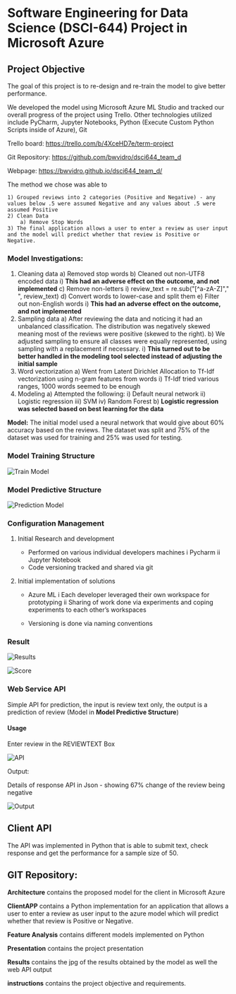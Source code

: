 # **Software Engineering for Data Science (DSCI-644) Project in Microsoft Azure**

## **Project Objective** 
The goal of this project is to re-design and re-train the model to give better performance.

We developed the model using Microsoft Azure ML Studio and tracked our overall progress of the project using Trello.  Other technologies utilized include PyCharm, Jupyter Notebooks, Python (Execute Custom Python Scripts inside of Azure), Git

Trello board: https://trello.com/b/4XceHD7e/term-project

Git Repository: https://github.com/bwvidro/dsci644_team_d

Webpage: https://bwvidro.github.io/dsci644_team_d/

The method we chose was able to

    1) Grouped reviews into 2 categories (Positive and Negative) - any values below .5 were assumed Negative and any values about .5 were assumed Positive
    2) Clean Data 
        a) Remove Stop Words 
    3) The final application allows a user to enter a review as user input and the model will predict whether that review is Positive or Negative.

### Model Investigations:

1) Cleaning data
    a) Removed stop words
    b) Cleaned out non-UTF8 encoded data
        i) **This had an adverse effect on the outcome, and not implemented**
    c) Remove non-letters
        i) review_text = re.sub("[^a-zA-Z]"," ", review_text)
    d) Convert words to lower-case and split them
    e) Filter out non-English words
        i) **This had an adverse effect on the outcome, and not implemented**
2) Sampling data
    a) After reviewing the data and noticing it had an unbalanced classification. The distribution was negatively skewed meaning most of the reviews were positive (skewed to the right).
    b) We adjusted sampling to ensure all classes were equally represented, using sampling with a replacement if necessary.
        i) **This turned out to be better handled in the modeling tool selected instead of adjusting the initial sample**
3) Word vectorization
    a) Went from Latent Dirichlet Allocation to Tf-Idf vectorization using n-gram features from words
        i) Tf-Idf tried various ranges, 1000 words seemed to be enough
4) Modeling
    a) Attempted the following:
        i) Default neural network
        ii) Logistic regression
        iii) SVM
        iv) Random Forest
    b) **Logistic regression was selected based on best learning for the data**

**Model:** The initial model used a neural network that would give about 60% accuracy based on the reviews. The dataset was split and 75% of the dataset was used for training and 25% was used for testing. 

### Model Training Structure

![Train Model](https://github.com/bwvidro/dsci644_team_d/blob/master/Architecture/Model_Train.JPG)

### Model Predictive Structure

![Prediction Model](https://github.com/bwvidro/dsci644_team_d/blob/master/Architecture/Model_Pred.JPG)

### Configuration Management

1. Initial Research and development
    * Performed on various individual developers machines
        i Pycharm
        ii Jupyter Notebook
    * Code versioning tracked and shared via git
    
2. Initial implementation of solutions
    * Azure ML
        i Each developer leveraged their own workspace for prototyping
        ii Sharing of work done via experiments and coping experiments to each other’s workspaces

    * Versioning is done via naming conventions

### Result

![Results](https://github.com/bwvidro/dsci644_team_d/blob/master/Results/Results.JPG)

![Score](https://github.com/bwvidro/dsci644_team_d/blob/master/Results/Result.JPG)

### Web Service API

Simple API for prediction, the input is review text only, the output is a prediction of review (Model in **Model Predictive Structure**)

#### Usage

Enter review in the REVIEWTEXT Box

![API](https://github.com/bwvidro/dsci644_team_d/blob/master/Results/API.JPG)

Output:

Details of response API in Json - showing 67% change of the review being negative

![Output](https://github.com/bwvidro/dsci644_team_d/blob/master/Results/Output.JPG)

## Client API

The API was implemented in Python that is able to submit text, check response and get the performance for a sample size of 50.

## GIT Repository:

**Architecture** contains the proposed model for the client in Microsoft Azure

**ClientAPP** contains a Python implementation for an application that allows a user to enter a review as user input to the azure model which will predict whether that review is Positive or Negative.

**Feature Analysis** contains different models implemented on Python

**Presentation** contains the project presentation

**Results** contains the jpg of the results obtained by the model as well the web API output

**instructions** contains the project objective and requirements.

